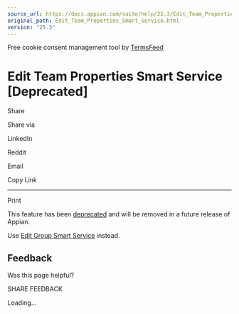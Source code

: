 ```yaml
---
source_url: https://docs.appian.com/suite/help/25.3/Edit_Team_Properties_Smart_Service.html
original_path: Edit_Team_Properties_Smart_Service.html
version: "25.3"
---
```


Free cookie consent management tool by [TermsFeed](https://www.termsfeed.com/)

# Edit Team Properties Smart Service \[Deprecated\]

Share

Share via

LinkedIn

Reddit

Email

Copy Link

* * *

Print

This feature has been [deprecated](Deprecated_Features.html) and will be removed in a future release of Appian.

Use [Edit Group Smart Service](Edit_Group_Smart_Service.html) instead.

## Feedback

Was this page helpful?

SHARE FEEDBACK

Loading...